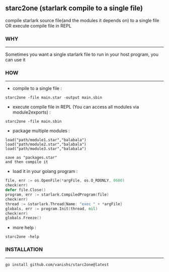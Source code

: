 ## starc2one (starlark compile to a single file)
compile starlark source file(and the modules it depends on) to a single file OR execute compile file in REPL

### WHY
----------------------------
Sometimes you want a single starlark file to run in your host program, you can use it

### HOW
----------------------------
- compile to a single file :
```shell
starc2one -file main.star -output main.sbin
```

- execute compile file in REPL (You can access all modules via module2exports) :
```shell
starc2one -file main.sbin
```

- package multiple modules :
```text
load("path/module1.star","balabala")
load("path/module2.star","balabala")
load("path/module3.star","balabala")

save as "packages.star"
and then compile it
```

- load it in your golang program :
```go
file, err := os.OpenFile(*argFile, os.O_RDONLY, 0600)
check(err)
defer file.Close()
program, err := starlark.CompiledProgram(file)
check(err)
thread := &starlark.Thread{Name: "exec " + *argFile}
globals, err := program.Init(thread, nil)
check(err)
globals.Freeze()
```

- more help :
```shell
starc2one -help
```

### INSTALLATION
----------------------------
```shell
go install github.com/vanishs/starc2one@latest
```

